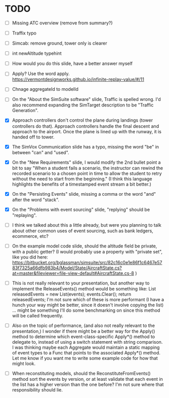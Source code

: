# TODO

- [ ] Missing ATC overview (remove from summary?)
- [ ] Traffix typo
- [ ] Simcab: remove ground, tower only is clearer
- [ ] int newAltitude typehint
- [ ] How would you do this slide, have a better answer myself
- [ ] Apply? Use the word apply.  https://vermontdesignworks.github.io/infinite-replay-value/#/11
- [ ] Chnage aggregateId to modelId
- [ ] On the "About the SimSuite software" slide, Traffic is spelled wrong. I'd also recommend expanding the SimTarget description to be "Traffic Generation".
- [X] Approach controllers don't control the plane during landings (tower controllers do that). Approach controllers handle the final descent and approach to the airport. Once the plane is lined up with the runway, it is handed off to tower.
- [X] The SimVox Communication slide has a typo, missing the word "be" in between "can" and "used".
- [X] On the "New Requirements" slide, I would modify the 2nd bullet point a bit to say "When a student fails a scenario, the instructor can rewind the recorded scenario to a chosen point in time to allow the student to retry without the need to start from the beginning." (I think this language highlights the benefits of a timestamped event stream a bit better.)
- [X] On the "Persisting Events" slide, missing a comma or the word "and" after the word "stack".
- [X] On the "Problems with event sourcing" slide, "replying" should be "replaying".
- [ ] I think we talked about this a little already, but were you planning to talk about other common uses of event sourcing, such as bank ledgers, ecommerce, etc?

- [ ] On the example model code slide, should the altitude field be private, with a public getter? (I would probably use a property with "private set", like you did here: https://bitbucket.org/bglassman/simsuite/src/82c16c0e1e86f1c6467e5783f7325a66dfb983b4/Model/State/AircraftState.cs?at=master&fileviewer=file-view-default#AircraftState.cs-8 )
- [ ] This is not really relevant to your presentation, but another way to implement the ReleaseEvents() method would be something like:
    List<ModelChangedEvent> releasedEvents = new List<ModelChangedEvent>(events);
    events.Clear();
    return releasedEvents;
    I'm not sure which of these is more performant (I have a hunch your way might be better, since it doesn't involve copying the list) ... might be something I'll do some benchmarking on since this method will be called frequently.
- [ ] Also on the topic of performance, (and also not really relevant to the presentation,) I wonder if there might be a better way for the Apply() method to determine which event-class-specific Apply*() method to delegate to, instead of using a switch statement with string comparison. I was thinking maybe each Aggregate would maintain a static mapping of event types to a Func<T> that points to the associated Apply*() method. Let me know if you want me to write some example code for how that might look.
- [ ] When reconstituting models, should the ReconstituteFromEvents() method sort the events by version, or at least validate that each event in the list has a higher version than the one before? I'm not sure where that responsibility should lie.
